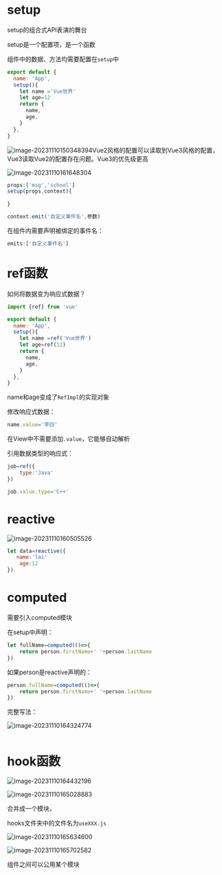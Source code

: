 # setup

setup的组合式API表演的舞台

setup是一个配置项，是一个函数

组件中的数据、方法均需要配置在`setup`中

```js
export default {
  name: 'App',
  setup(){
    let name ='Vue世界'
    let age=12
    return {
      name,
      age,
    }
  },
}
```

![image-20231110150348394](assets/image-20231110150348394.png)Vue2风格的配置可以读取到Vue3风格的配置，Vue3读取Vue2的配置存在问题。Vue3的优先级更高

![image-20231110161648304](assets/image-20231110161648304.png)

```js
props:['msg','school']
setup(props,context){
    
}
```

```js
context.emit('自定义事件名',参数)
```

在组件内需要声明被绑定的事件名：

```js
emits:['自定义事件名']
```



# ref函数

如何将数据变为响应式数据？

```js
import {ref} from 'vue'
```

```js
export default {
  name: 'App',
  setup(){
    let name =ref('Vue世界')
    let age=ref(12)
    return {
      name,
      age,
    }
  },
}
```

name和age变成了`RefImpl`的实现对象

修改响应式数据：

```js
name.value='李四'
```

在View中不需要添加`.value`，它能够自动解析

引用数据类型的响应式：

```js
job=ref({
    type:'Java'
})
```

```js
job.value.type='C++'
```

# reactive

![image-20231110160505526](assets/image-20231110160505526.png)

```js
let data=reactive({
   name:'lai'
    age:12
})
```

# computed

需要引入computed模块

在setup中声明：

```js
let fullName=computed(()=>{
    return person.firstName+' '+person.lastName
})
```

如果person是reactive声明的：

```js
person.fullName=computed(()=>{
    return person.firstName+' '+person.lastName
})
```

完整写法：

![image-20231110164324774](assets/image-20231110164324774.png)

```js

```

# hook函数

![image-20231110164432196](assets/image-20231110164432196.png)

![image-20231110165028883](assets/image-20231110165028883.png)

合并成一个模块，

hooks文件夹中的文件名为`useXXX.js`

![image-20231110165634600](assets/image-20231110165634600.png)

![image-20231110165702582](assets/image-20231110165702582.png)

组件之间可以公用某个模块